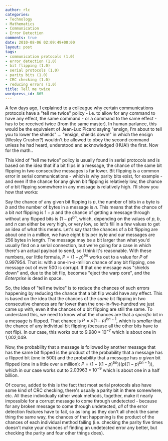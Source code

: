 ```yaml
---
author: rlc
categories:
- Technology
- Mathematics
- Communication
- Error Detection
comments: true
date: 2010-08-06 02:09:49+00:00
layout: post
tags:
- communication protocols (1.0)
- error detection (1.0)
- bit flipping (1.0)
- serial protocols (1.0)
- parity bits (1.0)
- CRC checking (1.0)
- reducing errors (1.0)
title: Tell me twice
wordpress_id: 865
---
```


A few days ago, I explained to a colleague why certain communications protocols have a "tell me twice" policy - i.e. to allow for any command to have any effect, the same command - or a command to the same effect - has to be received twice (from the same master). In human parlance, this would be the equivalent of Jean-Luc Picard saying "ensign, I'm about to tell you to lower the shields" ... "ensign, shields down!" in which the ensign (Wesley Crusher?) wouldn't be allowed to obey the second command unless he had heard, understood and acknowledged (HUA!) the first. Now for the math..

<!--more-->

This kind of "tell me twice" policy is usually found in serial protocols and is based on the idea that if a bit flips in a message, the chance of the same bit flipping in two consecutive messages is far lower. Bit flipping is a common error in serial communications - which is why parity bits exist, for example - and even if the chance for any given bit flipping is relatively low, the chance of _a_ bit flipping somewhere in any message is relatively high. I'll show you how that works:

Say the chance of any given bit flipping is $p$, the number of bits in a byte is $b$ and the number of bytes in a message is $n$\. This means that the chance of a bit _not_ flipping is $1-p$ and the chance of getting a message through without any flipped bits is $(1-p)^{bn}$, which, depending on the values of $p$, $b$, and $n$ can either be very high, or very low, so let's fill in a few values to get an idea of what this means. Let's say that the chances of a bit flipping are about one in a million, we have eight bits per byte and our messages are 256 bytes in length. The message may be a bit larger than what you'd usually find on a serial connection, but we're going for a case in which there's an actual payload to send, so I think it's reasonable. With these numbers, our little formula, $P = (1-p)^{bn}$ works out to a value for $P$ of 0.997954. That is: with a one-in-a-million chance of any bit flipping, one message out of ever 500 is corrupt. If that one message was "shields down" and, due to the bit flip, becomes "eject the warp core", and the _Enterprise_ is dead in space.

So, the idea of "tell me twice" is to reduce the chances of such errors happening by reducing the chance that a bit flip would have any effect. This is based on the idea that the chances of the _same_ bit flipping in two consecutive chances are far lower than the one-in-five-hundred we just came up with, even it the chances of _a_ bit flipping are still the same. To understand this, we need to know what the chances are that a _specific_ bit in a message is flipped. That chance is $P = p(1-p)^{bn-1}$, which is _smaller_ that the chance of any individual bit flipping (because all the other bits have to not flip). In our case, this works out to $9.980 * 10^{-7}$ which is about one in 1,002,049.

Now, the probability that a message is followed by another message that has the same bit flipped is the product of the probability that a message has a flipped bit (one in 500) and the probability that a message has _a given_ bit flipped (one in a little over a million): $P = (1 - ((1-p)^{bn}))(p((1-p)^{bn-1}))$, which in our case works out to $2.03963 * 10^{-9}$ which is about one in a half billion.

Of course, added to this is the fact that most serial protocols also have some kind of CRC checking, there's usually a parity bit in there somewhere, etc. All these individually rather weak methods, together, make it nearly impossible for a corrupt message to come through undetected - because for any broken message to come through undetected, _all_ of the error detection features have to fail, so as long as they don't all check the same thing the same way, the chances of that happening is the product of the chances of each individual method failing (i.e. checking the parity five times doesn't make your chances of finding an undetected error any better, but checking the parity and four other things does).